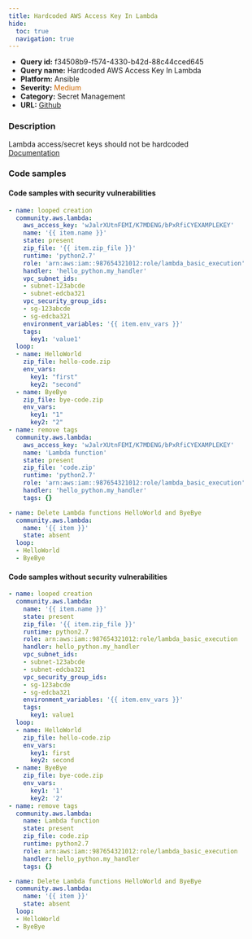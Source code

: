 ```yaml
---
title: Hardcoded AWS Access Key In Lambda
hide:
  toc: true
  navigation: true
---
```


<style>
  .highlight .hll {
    background-color: #ff171742;
  }
  .md-content {
    max-width: 1100px;
    margin: 0 auto;
  }
</style>

-   **Query id:** f34508b9-f574-4330-b42d-88c44cced645
-   **Query name:** Hardcoded AWS Access Key In Lambda
-   **Platform:** Ansible
-   **Severity:** <span style="color:#C60">Medium</span>
-   **Category:** Secret Management
-   **URL:** [Github](https://github.com/Checkmarx/kics/tree/master/assets/queries/ansible/aws/hardcoded_aws_access_key_in_lambda)

### Description
Lambda access/secret keys should not be hardcoded<br>
[Documentation](https://docs.ansible.com/ansible/latest/collections/community/aws/lambda_module.html)

### Code samples
#### Code samples with security vulnerabilities
```yaml title="Positive test num. 1 - yaml file" hl_lines="32 3"
- name: looped creation
  community.aws.lambda:
    aws_access_key: 'wJalrXUtnFEMI/K7MDENG/bPxRfiCYEXAMPLEKEY'
    name: '{{ item.name }}'
    state: present
    zip_file: '{{ item.zip_file }}'
    runtime: 'python2.7'
    role: 'arn:aws:iam::987654321012:role/lambda_basic_execution'
    handler: 'hello_python.my_handler'
    vpc_subnet_ids:
    - subnet-123abcde
    - subnet-edcba321
    vpc_security_group_ids:
    - sg-123abcde
    - sg-edcba321
    environment_variables: '{{ item.env_vars }}'
    tags:
      key1: 'value1'
  loop:
  - name: HelloWorld
    zip_file: hello-code.zip
    env_vars:
      key1: "first"
      key2: "second"
  - name: ByeBye
    zip_file: bye-code.zip
    env_vars:
      key1: "1"
      key2: "2"
- name: remove tags
  community.aws.lambda:
    aws_access_key: 'wJalrXUtnFEMI/K7MDENG/bPxRfiCYEXAMPLEKEY'
    name: 'Lambda function'
    state: present
    zip_file: 'code.zip'
    runtime: 'python2.7'
    role: 'arn:aws:iam::987654321012:role/lambda_basic_execution'
    handler: 'hello_python.my_handler'
    tags: {}

- name: Delete Lambda functions HelloWorld and ByeBye
  community.aws.lambda:
    name: '{{ item }}'
    state: absent
  loop:
  - HelloWorld
  - ByeBye

```


#### Code samples without security vulnerabilities
```yaml title="Negative test num. 1 - yaml file"
- name: looped creation
  community.aws.lambda:
    name: '{{ item.name }}'
    state: present
    zip_file: '{{ item.zip_file }}'
    runtime: python2.7
    role: arn:aws:iam::987654321012:role/lambda_basic_execution
    handler: hello_python.my_handler
    vpc_subnet_ids:
    - subnet-123abcde
    - subnet-edcba321
    vpc_security_group_ids:
    - sg-123abcde
    - sg-edcba321
    environment_variables: '{{ item.env_vars }}'
    tags:
      key1: value1
  loop:
  - name: HelloWorld
    zip_file: hello-code.zip
    env_vars:
      key1: first
      key2: second
  - name: ByeBye
    zip_file: bye-code.zip
    env_vars:
      key1: '1'
      key2: '2'
- name: remove tags
  community.aws.lambda:
    name: Lambda function
    state: present
    zip_file: code.zip
    runtime: python2.7
    role: arn:aws:iam::987654321012:role/lambda_basic_execution
    handler: hello_python.my_handler
    tags: {}

- name: Delete Lambda functions HelloWorld and ByeBye
  community.aws.lambda:
    name: '{{ item }}'
    state: absent
  loop:
  - HelloWorld
  - ByeBye

```
